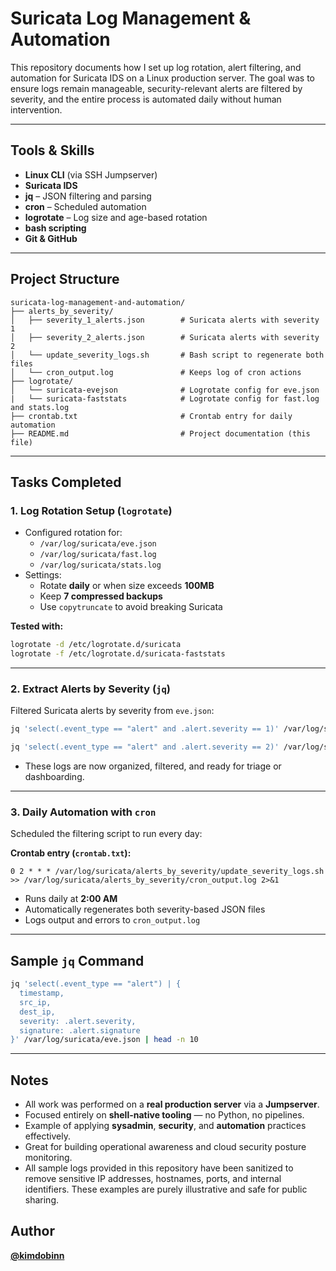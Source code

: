 # Suricata Log Management & Automation

This repository documents how I set up log rotation, alert filtering, and automation for Suricata IDS on a Linux production server. The goal was to ensure logs remain manageable, security-relevant alerts are filtered by severity, and the entire process is automated daily without human intervention.

---

## Tools & Skills

- **Linux CLI** (via SSH Jumpserver)
- **Suricata IDS**
- **jq** – JSON filtering and parsing
- **cron** – Scheduled automation
- **logrotate** – Log size and age-based rotation
- **bash scripting**
- **Git & GitHub**

---

## Project Structure

```
suricata-log-management-and-automation/
├── alerts_by_severity/
│   ├── severity_1_alerts.json        # Suricata alerts with severity 1
│   ├── severity_2_alerts.json        # Suricata alerts with severity 2
│   └── update_severity_logs.sh       # Bash script to regenerate both files
│   └── cron_output.log               # Keeps log of cron actions
├── logrotate/
│   └── suricata-evejson              # Logrotate config for eve.json            
|   └── suricata-faststats            # Logrotate config for fast.log and stats.log
├── crontab.txt                       # Crontab entry for daily automation
├── README.md                         # Project documentation (this file)
```

---

## Tasks Completed

### 1. Log Rotation Setup (`logrotate`)

- Configured rotation for:
  - `/var/log/suricata/eve.json`
  - `/var/log/suricata/fast.log`
  - `/var/log/suricata/stats.log`
- Settings:
  - Rotate **daily** or when size exceeds **100MB**
  - Keep **7 compressed backups**
  - Use `copytruncate` to avoid breaking Suricata

**Tested with:**

```bash
logrotate -d /etc/logrotate.d/suricata
logrotate -f /etc/logrotate.d/suricata-faststats
```

---

### 2. Extract Alerts by Severity (`jq`)

Filtered Suricata alerts by severity from `eve.json`:

```bash
jq 'select(.event_type == "alert" and .alert.severity == 1)' /var/log/suricata/eve.json > alerts_by_severity/severity_1_alerts.json

jq 'select(.event_type == "alert" and .alert.severity == 2)' /var/log/suricata/eve.json > alerts_by_severity/severity_2_alerts.json
```

- These logs are now organized, filtered, and ready for triage or dashboarding.

---

### 3. Daily Automation with `cron`

Scheduled the filtering script to run every day:

**Crontab entry (`crontab.txt`):**
```cron
0 2 * * * /var/log/suricata/alerts_by_severity/update_severity_logs.sh >> /var/log/suricata/alerts_by_severity/cron_output.log 2>&1
```

- Runs daily at **2:00 AM**
- Automatically regenerates both severity-based JSON files
- Logs output and errors to `cron_output.log`

---

## Sample `jq` Command

```bash
jq 'select(.event_type == "alert") | {
  timestamp,
  src_ip,
  dest_ip,
  severity: .alert.severity,
  signature: .alert.signature
}' /var/log/suricata/eve.json | head -n 10
```

---

## Notes

- All work was performed on a **real production server** via a **Jumpserver**.
- Focused entirely on **shell-native tooling** — no Python, no pipelines.
- Example of applying **sysadmin**, **security**, and **automation** practices effectively.
- Great for building operational awareness and cloud security posture monitoring.
- All sample logs provided in this repository have been sanitized to remove sensitive IP addresses, hostnames, ports, and internal identifiers. These examples are purely illustrative and safe for public sharing.

## Author

**[@kimdobinn](https://github.com/kimdobinn)**
